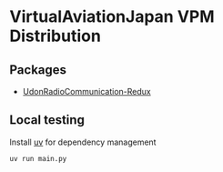 # VirtualAviationJapan VPM Distribution

## Packages
+ [UdonRadioCommunication-Redux](https://github.com/VirtualAviationJapan/UdonRadioCommunications-Redux)

## Local testing
Install [uv](https://github.com/astral-sh/uv) for dependency management

```bash
uv run main.py
```